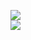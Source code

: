 [![](https://img.shields.io/badge/Made%20With-Github%20Spray-lightgrey.svg?style=for-the-badge&logo=github)](https://github.com/Annihil/github-spray#5789)  
[![](https://i.imgur.com/2DrTn0Z.gif)](https://github.com/Annihil/github-spray)